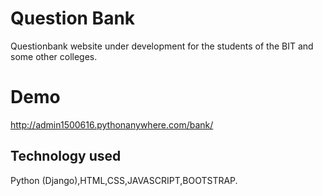 # Question Bank
Questionbank website under development for the students of the BIT and some other colleges.

# Demo
http://admin1500616.pythonanywhere.com/bank/

## Technology used
Python (Django),HTML,CSS,JAVASCRIPT,BOOTSTRAP.
